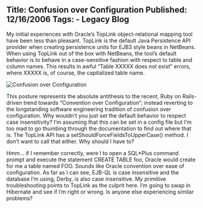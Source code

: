 Title: Confusion over Configuration
Published: 12/16/2006
Tags:
    - Legacy Blog
---
My initial experiences with Oracle’s TopLink object-relational mapping tool have been less than pleasant. TopLink is the default Java Persistence API provider when creating persistence units for EJB3 style beans in NetBeans. When using TopLink out of the box with NetBeans, the tool’s default behavior is to behave in a case-sensitive fashion with respect to table and column names. This results in awful “Table XXXXX does not exist” errors, where XXXXX is, of course, the capitalized table name.

![Confusion over Configuration](https://s3.amazonaws.com/s3.beckshome.com/20061216-Confusion-Over-Configuration.gif)

This posture represents the absolute antithesis to the recent, Ruby on Rails-driven trend towards “Convention over Configuration”; instead reverting to the longstanding software engineering tradition of confusion over configuration. Why wouldn’t you just set the default behavior to respect case insensitivity? I’m assuming that this can be set in a config file but I’m too mad to go thumbing through the documentation to find out where that is. The TopLink API has a setShouldForceFieldsToUpperCase() method. I don’t want to call that either. Why should I have to?

Hmm… if I remember correctly, were I to open a SQL*Plus command prompt and execute the statement CREATE TABLE foo, Oracle would create for me a table named FOO. Sounds like Oracle convention over ease of configuration. As far as I can see, EJB-QL is case insensitive and the database I’m using, Derby, is also case insensitive. My primitive troubleshooting points to TopLink as the culprit here. I’m going to swap in Hibernate and see if I’m right or wrong. Is anyone else experiencing similar problems?